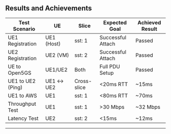 ## **Results and Achievements**

| Test Scenario     | UE         | Slice       | Expected Goal     | Achieved Result |
| ----------------- | ---------- | ----------- | ----------------- | --------------- |
| UE1 Registration  | UE1 (Host) | sst: 1      | Successful Attach | Passed          |
| UE2 Registration  | UE2 (VM)   | sst: 2      | Successful Attach | Passed          |
| UE to Open5GS     | UE1/UE2    | Both        | Full PDU Setup    | Passed          |
| UE1 to UE2 (Ping) | UE1 ↔ UE2  | Cross-slice | <20ms RTT         | \~15ms          |
| UE1 to AWS        | UE1        | sst: 1      | <80ms RTT         | \~70ms          |
| Throughput Test   | UE1        | sst: 1      | >30 Mbps          | \~32 Mbps       |
| Latency Test      | UE2        | sst: 2      | <15ms             | \~12ms          |

---
